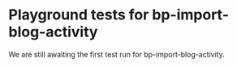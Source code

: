 # Playground tests for bp-import-blog-activity
We are still awaiting the first test run for bp-import-blog-activity.
